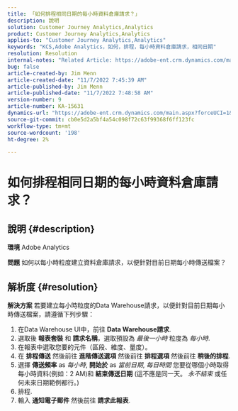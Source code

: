 ```yaml
---
title: 「如何排程相同日期的每小時資料倉庫請求？」
description: 說明
solution: Customer Journey Analytics,Analytics
product: Customer Journey Analytics,Analytics
applies-to: "Customer Journey Analytics,Analytics"
keywords: "KCS,Adobe Analytics，如何，排程，每小時資料倉庫請求，相同日期"
resolution: Resolution
internal-notes: "Related Article: https://adobe-ent.crm.dynamics.com/main.aspx?appid=c8f3a4cd-a068-e911-a957-000d3a34e00b&pagetype=entityrecord&etn=knowledgearticle&id=b5d08a45-cea0-ea11-a812-000d3a303484"
bug: false
article-created-by: Jim Menn
article-created-date: "11/7/2022 7:45:39 AM"
article-published-by: Jim Menn
article-published-date: "11/7/2022 7:48:58 AM"
version-number: 9
article-number: KA-15631
dynamics-url: "https://adobe-ent.crm.dynamics.com/main.aspx?forceUCI=1&pagetype=entityrecord&etn=knowledgearticle&id=f2576b26-705e-ed11-9561-6045bd0065f9"
source-git-commit: cb0e5d2a5bf4a54c098f72c63f99368f6ff123fc
workflow-type: tm+mt
source-wordcount: '198'
ht-degree: 2%

---
```


# 如何排程相同日期的每小時資料倉庫請求？

## 說明 {#description}


<b>環境</b>
Adobe Analytics

<b>問題</b>
如何以每小時粒度建立資料倉庫請求，以便針對目前日期每小時傳送檔案？


## 解析度 {#resolution}


<b>解決方案</b>
若要建立每小時粒度的Data Warehouse請求，以便針對目前日期每小時傳送檔案，請遵循下列步驟：

1. 在Data Warehouse UI中，前往 <b>Data Warehouse請求</b>.
2. 選取後 <b>報表套裝</b> 和 <b>請求名稱</b>，選取預設為 *最後一小時* 粒度為 *每小時*.
3. 在報表中選取您要的元件（區段、維度、量度）。
4. 在 <b>排程傳送</b> 然後前往 <b>進階傳送選項</b> 然後前往 <b>排程選項</b> 然後前往 <b>稍後的排程</b>.
5. 選擇 <b>傳送頻率</b> as *每小時*, <b>開始於</b> as *當前日期*, *每日時間* 您要從哪個小時取得每小時資料(例如：2 AM)和 <b>結束傳送日期</b> (這不應是同一天。 *永不結束* 或任何未來日期範例都行。)
6. 排程.
7. 輸入 <b>通知電子郵件</b> 然後前往 <b>請求此報表</b>.

